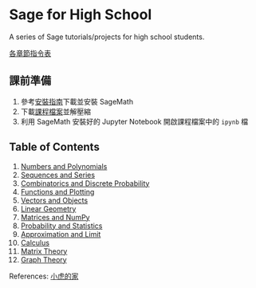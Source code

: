 # Sage for High School
A series of Sage tutorials/projects for high school students.

[各章節指令表](https://hackmd.io/@jlch3554/S16G7gv8I)

## 課前準備
1. 參考[安裝指南](https://docs.google.com/document/d/1CXc1Aw8qA_jpN2mar-i7Ik3jB3fswXYkGp9ww4Rb_QU/edit?usp=sharing)下載並安裝 SageMath
2. 下載[課程檔案]()並解壓縮
3. 利用 SageMath 安裝好的 Jupyter Notebook 開啟課程檔案中的 `ipynb` 檔

## Table of Contents
1. [Numbers and Polynomials](Numbers-and-Polynomials.ipynb)
2. [Sequences and Series](Sequences-and-Series.ipynb)
3. [Combinatorics and Discrete Probability](Combinatorics-and-Discrete-Probability.ipynb)
4. [Functions and Plotting](Functions-and-Plotting.ipynb)
5. [Vectors and Objects](Vectors-and-Objects.ipynb)
6. [Linear Geometry](Linear-Geometry.ipynb)
7. [Matrices and NumPy](Matrices-and-NumPy.ipynb)
8. [Probability and Statistics](Probability-and-Statistics.ipynb)
9. [Approximation and Limit](Approximation-and-Limit.ipynb)
10. [Calculus](Calculus.ipynb)
11. [Matrix Theory](Matrix-Theory.ipynb) 
12. [Graph Theory](Graph-Theory.ipynb)

References: [小虎的家](https://sites.google.com/view/smallhuu/%E6%95%99%E5%AD%B8%E8%B3%87%E6%96%99)
